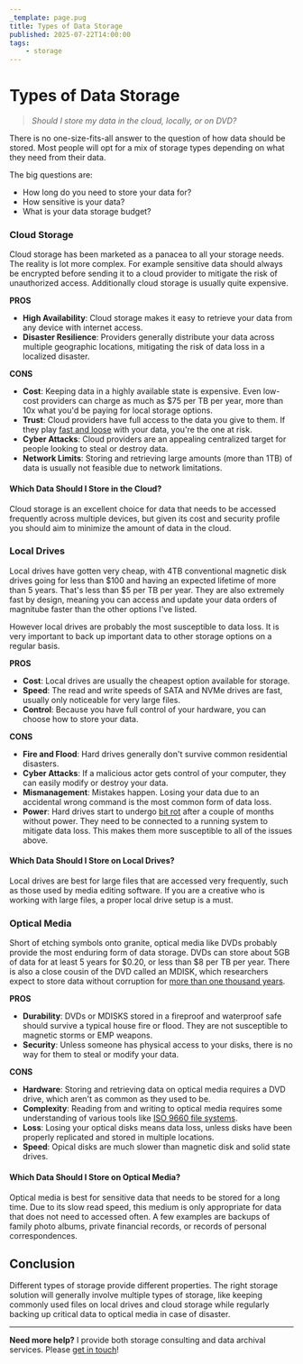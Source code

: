 ```yaml
---
_template: page.pug
title: Types of Data Storage
published: 2025-07-22T14:00:00
tags:
    - storage
---
```


# Types of Data Storage

> _Should I store my data in the cloud, locally, or on DVD?_

There is no one-size-fits-all answer to the question of how data should be
stored. Most people will opt for a mix of storage types depending on what they
need from their data.

The big questions are:

-   How long do you need to store your data for?
-   How sensitive is your data?
-   What is your data storage budget?

### Cloud Storage

Cloud storage has been marketed as a panacea to all your storage needs. The
reality is lot more complex. For example sensitive data should always be
encrypted before sending it to a cloud provider to mitigate the risk of
unauthorized access. Additionally cloud storage is usually quite expensive.

**PROS**

-   **High Availability**: Cloud storage makes it easy to retrieve your data
    from any device with internet access.
-   **Disaster Resilience**: Providers generally distribute your data across
    multiple geographic locations, mitigating the risk of data loss in a
    localized disaster.

**CONS**

-   **Cost**: Keeping data in a highly available state is expensive. Even
    low-cost providers can charge as much as $75 per TB per year, more than 10x
    what you'd be paying for local storage options.
-   **Trust**: Cloud providers have full access to the data you give to them. If
    they play [fast and loose][msft-scandal] with your data, you're the one at
    risk.
-   **Cyber Attacks**: Cloud providers are an appealing centralized target for
    people looking to steal or destroy data.
-   **Network Limits**: Storing and retrieving large amounts (more than 1TB) of
    data is usually not feasible due to network limitations.

#### Which Data Should I Store in the Cloud?

Cloud storage is an excellent choice for data that needs to be accessed
frequently across multiple devices, but given its cost and security profile you
should aim to minimize the amount of data in the cloud.

[msft-scandal]:
    https://stratusgrid.com/blog/microsoft-cybersecurity-investigation

### Local Drives

Local drives have gotten very cheap, with 4TB conventional magnetic disk drives
going for less than $100 and having an expected lifetime of more than 5 years.
That's less than $5 per TB per year. They are also extremely fast by design,
meaning you can access and update your data orders of magnitube faster than the
other options I've listed.

However local drives are probably the most susceptible to data loss. It is very
important to back up important data to other storage options on a regular basis.

**PROS**

-   **Cost**: Local drives are usually the cheapest option available for
    storage.
-   **Speed**: The read and write speeds of SATA and NVMe drives are fast,
    usually only noticeable for very large files.
-   **Control**: Because you have full control of your hardware, you can choose
    how to store your data.

**CONS**

-   **Fire and Flood**: Hard drives generally don't survive common residential
    disasters.
-   **Cyber Attacks**: If a malicious actor gets control of your computer, they
    can easily modify or destroy your data.
-   **Mismanagement**: Mistakes happen. Losing your data due to an accidental
    wrong command is the most common form of data loss.
-   **Power**: Hard drives start to undergo [bit rot][bit-rot] after a couple of
    months without power. They need to be connected to a running system to
    mitigate data loss. This makes them more susceptible to all of the issues
    above.

#### Which Data Should I Store on Local Drives?

Local drives are best for large files that are accessed very frequently, such as
those used by media editing software. If you are a creative who is working with
large files, a proper local drive setup is a must.

[bit-rot]: https://en.wikipedia.org/wiki/Data_degradation

### Optical Media

Short of etching symbols onto granite, optical media like DVDs probably provide
the most enduring form of data storage. DVDs can store about 5GB of data for at
least 5 years for $0.20, or less than $8 per TB per year. There is also a close
cousin of the DVD called an MDISK, which researchers expect to store data
without corruption for [more than one thousand years][mdisk].

**PROS**

-   **Durability**: DVDs or MDISKS stored in a fireproof and waterproof safe
    should survive a typical house fire or flood. They are not susceptible to
    magnetic storms or EMP weapons.
-   **Security**: Unless someone has physical access to your disks, there is no
    way for them to steal or modify your data.

**CONS**

-   **Hardware**: Storing and retrieving data on optical media requires a DVD
    drive, which aren't as common as they used to be.
-   **Complexity**: Reading from and writing to optical media requires some
    understanding of various tools like [ISO 9660 file systems][iso9660].
-   **Loss**: Losing your optical disks means data loss, unless disks have been
    properly replicated and stored in multiple locations.
-   **Speed**: Opical disks are much slower than magnetic disk and solid state
    drives.

#### Which Data Should I Store on Optical Media?

Optical media is best for sensitive data that needs to be stored for a long
time. Due to its slow read speed, this medium is only appropriate for data that
does not need to accessed often. A few examples are backups of family photo
albums, private financial records, or records of personal correspondences.

[mdisk]: https://www.esystor.com/images/China_Lake_Full_Report.pdf
[iso9660]: https://en.wikipedia.org/wiki/ISO_9660

## Conclusion

Different types of storage provide different properties. The right storage
solution will generally involve multiple types of storage, like keeping commonly
used files on local drives and cloud storage while regularly backing up critical
data to optical media in case of disaster.

---

**Need more help?** I provide both storage consulting and data archival
services. Please [get in touch](/)!
